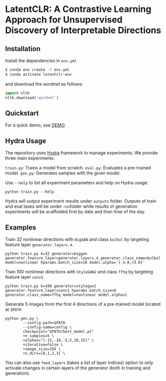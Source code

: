#  LatentCLR: A Contrastive Learning Approach for Unsupervised Discovery of Interpretable Directions 

## Installation

Install the dependencies in ``env.yml``
``` bash
$ conda env create -f env.yml
$ conda activate latentclr-env
```

and download the *wordnet* as follows:
``` python
import nltk
nltk.download('wordnet')
```

## Quickstart

For a quick demo, see [DEMO](demo/).

## Hydra Usage

The repository uses [Hydra](https://hydra.cc) framework to manage experiments.
We provide three main experiments:

``train.py``: Trains a model from scratch.
``eval.py``: Evaluates a pre-trained model.
``gen.py``: Generates samples with the given model.

Use ``--help`` to list all experiment parameters and help on Hydra usage:

```
python train.py --help
```

Hydra will output experiment results under ``outputs`` folder.
Outputs of train and eval tasks will be under ``run``folder while results of generation experiments will be scaffolded first by date and then time of the day.

## Examples

Train 32 nonlinear directions with ``BigGAN`` and class ``bulbul`` by targeting feature layer ``generator.layers.4``.

```
python train.py k=32 generator=biggan generator.feature_layer=generator.layers.4 generator.class_name=bulbul model=nonlinear hparams.batch_size=16 model.alpha='[-3.0,+3.0]'
```

Train 100 nonlinear directions with ``StyleGAN2`` and class ``ffhq`` by targeting feature layer ``conv1``.

```
python train.py k=100 generator=stylegan2 generator.feature_layer=conv1 hparams.batch_size=8 generator.class_name=ffhq model=nonlinear model.alpha=1
```

Generate 5 images from the first 4 directions of a pre-trained model located at ``$PATH``

```
python gen.py \
        --config-path=$PATH
        --config-name=config \
        checkpoint="$PATH/best_model.pt"
        +n_samples=5 \
        +alphas="[-15,-10,-5,5,10,15]" \
        +iterative=False \
        +image_size=256 \
        +n_dirs=[0,1,2,3] \
```

You can also use ``feed_layers`` (takes a list of layer indices) option to only activate changes in certain layers of the generator (both in training and generation).
